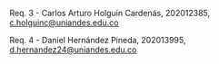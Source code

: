 Req. 3 - Carlos Arturo Holguín Cardenás, 202012385, c.holguinc@uniandes.edu.co

Req. 4 - Daniel Hernández Pineda, 202013995, d.hernandez24@uniandes.edu.co